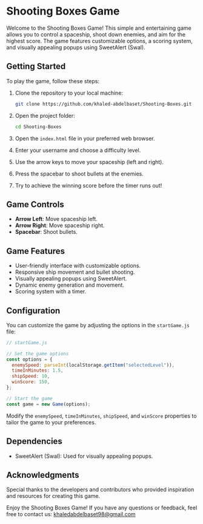 # Shooting Boxes Game

Welcome to the Shooting Boxes Game! This simple and entertaining game allows you to control a spaceship, shoot down enemies, and aim for the highest score. The game features customizable options, a scoring system, and visually appealing popups using SweetAlert (Swal).

## Getting Started

To play the game, follow these steps:

1. Clone the repository to your local machine:

    ```bash
    git clone https://github.com/khaled-abdelbaset/Shooting-Boxes.git
    ```

2. Open the project folder:

    ```bash
    cd Shooting-Boxes
    ```

3. Open the `index.html` file in your preferred web browser.

4. Enter your username and choose a difficulty level.

5. Use the arrow keys to move your spaceship (left and right).

6. Press the spacebar to shoot bullets at the enemies.

7. Try to achieve the winning score before the timer runs out!

## Game Controls

- **Arrow Left**: Move spaceship left.
- **Arrow Right**: Move spaceship right.
- **Spacebar**: Shoot bullets.

## Game Features

- User-friendly interface with customizable options.
- Responsive ship movement and bullet shooting.
- Visually appealing popups using SweetAlert.
- Dynamic enemy generation and movement.
- Scoring system with a timer.

## Configuration

You can customize the game by adjusting the options in the `startGame.js` file:

```javascript
// startGame.js

// Set the game options
const options = {
  enemySpeed: parseInt(localStorage.getItem("selectedLevel")),
  timeInMinutes: 1.5,
  shipSpeed: 10,
  winScore: 150,
};

// Start the game
const game = new Game(options);
```

Modify the `enemySpeed`, `timeInMinutes`, `shipSpeed`, and `winScore` properties to tailor the game to your preferences.

## Dependencies

- SweetAlert (Swal): Used for visually appealing popups.

## Acknowledgments

Special thanks to the developers and contributors who provided inspiration and resources for creating this game.

Enjoy the Shooting Boxes Game! If you have any questions or feedback, feel free to contact us: khaledabdelbaset98@gmail.com
